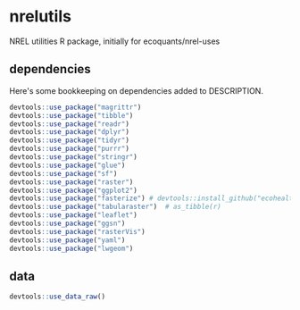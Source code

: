 # nrelutils
NREL utilities R package, initially for ecoquants/nrel-uses



## dependencies

Here's some bookkeeping on dependencies added to DESCRIPTION.

```r
devtools::use_package("magrittr")
devtools::use_package("tibble")
devtools::use_package("readr")
devtools::use_package("dplyr")
devtools::use_package("tidyr")
devtools::use_package("purrr")
devtools::use_package("stringr")
devtools::use_package("glue")
devtools::use_package("sf")
devtools::use_package("raster")
devtools::use_package("ggplot2")
devtools::use_package("fasterize") # devtools::install_github("ecohealthalliance/fasterize")
devtools::use_package("tabularaster")  # as_tibble(r)
devtools::use_package("leaflet")
devtools::use_package("ggsn")
devtools::use_package("rasterVis")
devtools::use_package("yaml")
devtools::use_package("lwgeom")
```

## data

```r
devtools::use_data_raw()
```

